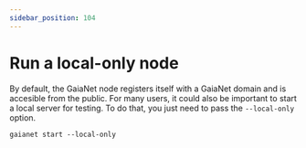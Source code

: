 ```yaml
---
sidebar_position: 104
---
```


# Run a local-only node

By default, the GaiaNet node registers itself with a GaiaNet domain and is accesible from the public.
For many users, it could also be important to start a local server for testing. To do that, you just
need to pass the `--local-only` option.

```
gaianet start --local-only
```


